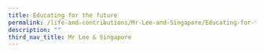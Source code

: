 ```yaml
---
title: Educating for the future
permalink: /life-and-contributions/Mr-Lee-and-Singapore/Educating-for-the-future
description: ""
third_nav_title: Mr Lee & Singapore
---
```

